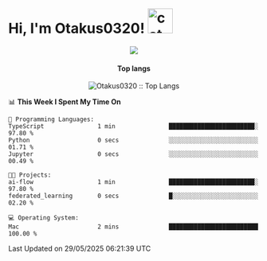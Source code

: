 <h1> Hi, I'm Otakus0320! <img src="https://media.giphy.com/media/mGcNjsfWAjY5AEZNw6/giphy.gif" width="50" alt="cat"></h1>

<p align="center"><a href="https://wakatime.com/@044d69d0-1253-4f60-96b6-5d19a0f9dde5"><img src="https://wakatime.com/badge/user/044d69d0-1253-4f60-96b6-5d19a0f9dde5.svg" /></a></p>

<h4 align="center">Top langs</h4>

<p align="center"><img src="https://github-readme-stats.vercel.app/api/top-langs/?username=Otakus0320&langs_count=10&theme=tokyonight&layout=compact&timestamp={{random_number}}" alt="Otakus0320 :: Top Langs" /></p>

<!--START_SECTION:waka-->
📊 **This Week I Spent My Time On** 

```text
💬 Programming Languages: 
TypeScript               1 min               ████████████████████████░   97.80 % 
Python                   0 secs              ░░░░░░░░░░░░░░░░░░░░░░░░░   01.71 % 
Jupyter                  0 secs              ░░░░░░░░░░░░░░░░░░░░░░░░░   00.49 % 

🐱‍💻 Projects: 
ai-flow                  1 min               ████████████████████████░   97.80 % 
federated_learning       0 secs              █░░░░░░░░░░░░░░░░░░░░░░░░   02.20 % 

💻 Operating System: 
Mac                      2 mins              █████████████████████████   100.00 % 
```


 Last Updated on 29/05/2025 06:21:39 UTC
<!--END_SECTION:waka-->
